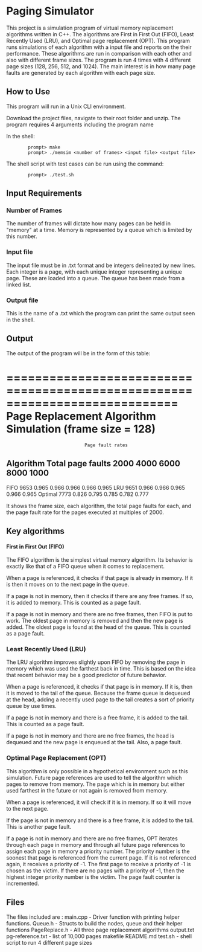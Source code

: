 # Paging Simulator

This project is a simulation program of virtual memory replacement algorithms written in C++.  The algorithms are First in First Out (FIFO), Least Recently Used (LRU), and Optimal page replacement (OPT).  This program runs simulations of each algorithm with a input file and reports on the their performance. These algorithms are run in comparison with each other and also with different frame sizes.  The program is run 4 times with 4 different page sizes (128, 256, 512, and 1024).  The main interest is in how many page faults are generated by each algorithm with each page size.

## How to Use

This program will run in a Unix CLI environment.  

Download the project files, navigate to their root folder and unzip.  The program requires 4 arguments including the program name

In the shell:

            prompt> make
            prompt> ./memsim <number of frames> <input file> <output file>

The shell script with test cases can be run using the command:

            prompt> ./test.sh

## Input Requirements

### Number of Frames

The number of frames will dictate how many pages can be held in "memory" at a time.  Memory is represented by a queue which is limited by this number.


### Input file

The input file must be in .txt format and be integers delineated by new lines.  Each integer is a page, with each unique integer representing a unique page.  These are loaded into a queue.  The queue has been made from a linked list.


### Output file

This is the name of a .txt which the program can print the same output seen in the shell.


## Output

The output of the program will be in the form of this table:

============================================================================
	Page Replacement Algorithm Simulation (frame size = 128)
============================================================================
                                 Page fault rates
Algorithm	Total page faults	2000	4000	6000	8000	1000
----------------------------------------------------------------------------
FIFO          9653         0.965	0.966	0.966	0.966	0.965
LRU           9651         0.966	0.966	0.965	0.966	0.965
Optimal       7773         0.826	0.795	0.785	0.782	0.777

It shows the frame size, each algorithm, the total page faults for each, and the page fault rate for the pages executed at multiples of 2000.


## Key algorithms

#### First in First Out (FIFO)

The FIFO algorithm is the simplest virtual memory algorithm.  Its behavior is exactly like that of a FIFO queue when it comes to replacement.  

When a page is referenced, it checks if that page is already in memory.  If it is then it moves on to the next page in the queue.

If a page is not in memory, then it checks if there are any free frames.  If so, it is added to memory.  This is counted as a page fault.

If a page is not in memory and there are no free frames, then FIFO is put to work.  The oldest page in memory is removed and then the new page is added.  The oldest page is found at the head of the queue.  This is counted as a page fault.


### Least Recently Used (LRU)

The LRU algorithm improves slightly upon FIFO by removing the page in memory which was used the farthest back in time.  This is based on the idea that recent behavior may be a good predictor of future behavior.

When a page is referenced, it checks if that page is in memory.  If it is, then it is moved to the tail of the queue.  Because the frame queue is dequeued at the head, adding a recently used page to the tail creates a sort of priority queue by use times.

If a page is not in memory and there is a free frame, it is added to the tail. This is counted as a page fault.

If a page is not in memory and there are no free frames, the head is dequeued and the new page is enqueued at the tail.  Also, a page fault.


### Optimal Page Replacement (OPT)

This algorithm is only possible in a hypothetical environment such as this simulation.  Future page references are used to tell the algorithm which pages to remove from memory.  The page which is in memory but either used farthest in the future or not again is removed from memory.

When a page is referenced, it will check if it is in memory.  If so it will move to the next page.

If the page is not in memory and there is a free frame, it is added to the tail.  This is another page fault.

If a page is not in memory and there are no free frames, OPT iterates through each page in memory and through all future page references to assign each page in memory a priority number.  The priority number is the soonest that page is referenced from the current page.  If it is not referenced again, it receives a priority of -1.  The first page to receive a priority of -1 is chosen as the victim.  If there are no pages with a priority of -1, then the highest integer priority number is the victim.  The page fault counter is incremented.

## Files

The files included are :
    main.cpp - Driver function with printing helper functions.
    Queue.h - Structs to build the nodes, queue and their helper functions
    PageReplace.h - All three page replacement algorithms
    output.txt
    pg-reference.txt - list of 10,000 pages
    makefile
    README.md
    test.sh - shell script to run 4 different page sizes
